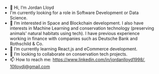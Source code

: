 - 👋 Hi, I’m Jordan Lloyd
- I'm currently looking for a role in Software Development or Data Science.
- 👀 I’m interested in Space and Blockchain development. I also have interests in Machine Learning and conservation technology (preserving animals' natural habitats using tech). I have previous experience working in finance with companies such as Deutsche Bank and Rothschild & Co.
- 🌱 I’m currently learning React.js and eCommerce development.
- 💞️ I’m looking to collaborate on conservation tech projects.
- 📫 How to reach me: https://www.linkedin.com/in/jordanlloyd1998/, 10lloydj@gmail.com

<!---
10lloydj/10lloydj is a ✨ special ✨ repository because its `README.md` (this file) appears on your GitHub profile.
You can click the Preview link to take a look at your changes.
--->
